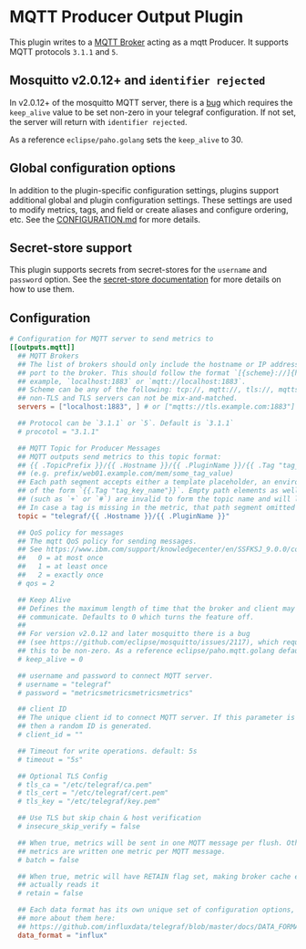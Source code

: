 # MQTT Producer Output Plugin

This plugin writes to a [MQTT Broker](http://http://mqtt.org/) acting as a mqtt
Producer. It supports MQTT protocols `3.1.1` and `5`.

## Mosquitto v2.0.12+ and `identifier rejected`

In v2.0.12+ of the mosquitto MQTT server, there is a
[bug](https://github.com/eclipse/mosquitto/issues/2117) which requires the
`keep_alive` value to be set non-zero in your telegraf configuration. If not
set, the server will return with `identifier rejected`.

As a reference `eclipse/paho.golang` sets the `keep_alive` to 30.

## Global configuration options <!-- @/docs/includes/plugin_config.md -->

In addition to the plugin-specific configuration settings, plugins support
additional global and plugin configuration settings. These settings are used to
modify metrics, tags, and field or create aliases and configure ordering, etc.
See the [CONFIGURATION.md][CONFIGURATION.md] for more details.

[CONFIGURATION.md]: ../../../docs/CONFIGURATION.md#plugins

## Secret-store support

This plugin supports secrets from secret-stores for the `username` and
`password` option.
See the [secret-store documentation][SECRETSTORE] for more details on how
to use them.

[SECRETSTORE]: ../../../docs/CONFIGURATION.md#secret-store-secrets

## Configuration

```toml @sample.conf
# Configuration for MQTT server to send metrics to
[[outputs.mqtt]]
  ## MQTT Brokers
  ## The list of brokers should only include the hostname or IP address and the
  ## port to the broker. This should follow the format `[{scheme}://]{host}:{port}`. For
  ## example, `localhost:1883` or `mqtt://localhost:1883`.
  ## Scheme can be any of the following: tcp://, mqtt://, tls://, mqtts://
  ## non-TLS and TLS servers can not be mix-and-matched.
  servers = ["localhost:1883", ] # or ["mqtts://tls.example.com:1883"]

  ## Protocol can be `3.1.1` or `5`. Default is `3.1.1`
  # procotol = "3.1.1"

  ## MQTT Topic for Producer Messages
  ## MQTT outputs send metrics to this topic format:
  ## {{ .TopicPrefix }}/{{ .Hostname }}/{{ .PluginName }}/{{ .Tag "tag_key" }}
  ## (e.g. prefix/web01.example.com/mem/some_tag_value)
  ## Each path segment accepts either a template placeholder, an environment variable, or a tag key
  ## of the form `{{.Tag "tag_key_name"}}`. Empty path elements as well as special MQTT characters
  ## (such as `+` or `#`) are invalid to form the topic name and will lead to an error.
  ## In case a tag is missing in the metric, that path segment omitted for the final topic.
  topic = "telegraf/{{ .Hostname }}/{{ .PluginName }}"

  ## QoS policy for messages
  ## The mqtt QoS policy for sending messages.
  ## See https://www.ibm.com/support/knowledgecenter/en/SSFKSJ_9.0.0/com.ibm.mq.dev.doc/q029090_.htm
  ##   0 = at most once
  ##   1 = at least once
  ##   2 = exactly once
  # qos = 2

  ## Keep Alive
  ## Defines the maximum length of time that the broker and client may not
  ## communicate. Defaults to 0 which turns the feature off.
  ##
  ## For version v2.0.12 and later mosquitto there is a bug
  ## (see https://github.com/eclipse/mosquitto/issues/2117), which requires
  ## this to be non-zero. As a reference eclipse/paho.mqtt.golang defaults to 30.
  # keep_alive = 0

  ## username and password to connect MQTT server.
  # username = "telegraf"
  # password = "metricsmetricsmetricsmetrics"

  ## client ID
  ## The unique client id to connect MQTT server. If this parameter is not set
  ## then a random ID is generated.
  # client_id = ""

  ## Timeout for write operations. default: 5s
  # timeout = "5s"

  ## Optional TLS Config
  # tls_ca = "/etc/telegraf/ca.pem"
  # tls_cert = "/etc/telegraf/cert.pem"
  # tls_key = "/etc/telegraf/key.pem"

  ## Use TLS but skip chain & host verification
  # insecure_skip_verify = false

  ## When true, metrics will be sent in one MQTT message per flush. Otherwise,
  ## metrics are written one metric per MQTT message.
  # batch = false

  ## When true, metric will have RETAIN flag set, making broker cache entries until someone
  ## actually reads it
  # retain = false

  ## Each data format has its own unique set of configuration options, read
  ## more about them here:
  ## https://github.com/influxdata/telegraf/blob/master/docs/DATA_FORMATS_OUTPUT.md
  data_format = "influx"
```
